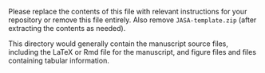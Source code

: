 Please replace the contents of this file with relevant instructions for your repository or remove this file entirely. Also remove `JASA-template.zip` (after extracting the contents as needed).

This directory would generally contain the manuscript source files, including the LaTeX or Rmd file for the manuscript, and figure files and files containing tabular information.
